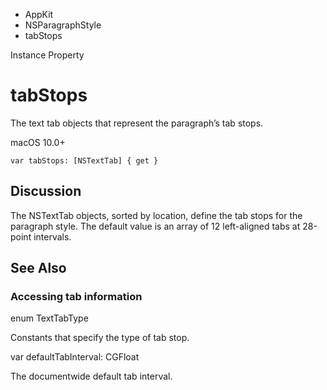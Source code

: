 

- AppKit
- NSParagraphStyle
-  tabStops 

Instance Property

# tabStops

The text tab objects that represent the paragraph’s tab stops.

macOS 10.0+

``` source
var tabStops: [NSTextTab] { get }
```

## Discussion

The NSTextTab objects, sorted by location, define the tab stops for the paragraph style. The default value is an array of 12 left-aligned tabs at 28-point intervals.

## See Also

### Accessing tab information

enum TextTabType

Constants that specify the type of tab stop.

var defaultTabInterval: CGFloat

The documentwide default tab interval.

